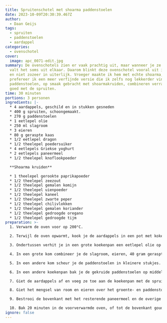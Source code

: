 ```yaml
---
title: Spruitenschotel met shoarma paddenstoelen
date: 2023-10-09T20:30:39.467Z
author:
  - Daan Geijs
tags:
  - spruiten
  - paddenstoelen
  - aardappel
categories:
  - ovenschotel
cover:
  image: apc_0071-edit.jpg
summary: De ovenschotels zien er vaak prachtig uit, maar wanneer je ze opdient,
  valt het soms uit elkaar. Daarom blinkt deze ovenschotel vooral uit in smaak
  en niet zozeer in uiterlijk. Vroeger maakte ik hem met echte shoarma, maar nu
  prefereer ik een meer verfijnde versie die ik zelfs nog lekkerder vind. De
  paddenstoelen, op smaak gebracht met shoarmakruiden, combineren verrassend
  goed met de spruiten.
time: 30 minuten
portions: 3 personen
ingredients: |-
  * 4 aardappels, geschild en in stukken gesneden
  * 400 g spruiten, schoongemaakt.
  * 270 g paddenstoelen
  * 1 eetlepel olie
  * 250 ml slagroom
  * 3 eieren
  * 80 g geraspte kaas
  * 1/2 eetlepel dragon
  * 1/2 theelepel poedersuiker
  * 4 eetlepels Griekse yoghurt
  * 2 eetlepels paneermeel
  * 1/2 theelepel knoflookpoeder

  **Shoarma kruiden**

  * 1 theelepel gerookte paprikapoeder
  * 1/2 theelepel zeezout
  * 1/2 theelepel gemalen komijn
  * 1/2 theelepel uienpoeder
  * 1/2 theelepel kaneel
  * 1/2 theelepel zwarte peper
  * 1/2 theelepel chilivlokken
  * 1/2 theelepel gemalen koriander
  * 1/2 theelepel gedroogde oregano
  * 1/2 theelepel gedroogde tijm
preparation: >-
  1. Verwarm de oven voor op 200°C.

  2. Terwijl de oven opwarmt, kook je de aardappels in een pot met kokend water gedurende 10 minuten tot ze zacht zijn.

  3. Ondertussen verhit je in een grote koekenpan een eetlepel olie op middelhoog vuur. Voeg de spruiten toe en bak ze ongeveer 5-7 minuten tot ze beginnen te bruinen.

  4. In een grote kom combineer je de slagroom, eieren, 40 gram geraspte kaas, dragon, poedersuiker, Griekse yoghurt, twee eetlepels paneermeel en knoflookpoeder. Klop goed door elkaar. Zet opzij.

  5. In een andere kom scheur je de paddenstoelen in kleinere stukjes. Meng de gerookte paprika, zeezout, gemalen komijn, uienpoeder, kaneel, zwarte peper, chilivlokken, gemalen koriander, gedroogde oregano en gedroogde tijm in de olie. Hussel de paddenstoelen door het kruiden-oliemengsel tot ze goed bedekt zijn.

  6. In een andere koekenpan bak je de gekruide paddenstoelen op middelhoog vuur gedurende ongeveer 5-7 minuten tot ze gaar zijn en licht knapperig.

  7. Giet de aardappels af en voeg ze toe aan de koekenpan met de spruiten, samen met de gebakken paddenstoelen. Roer goed door.

  8. Giet het mengsel van room en eieren over het groente- en paddenstoelenmengsel. Als je pan niet ovenbestendig is, verplaats dan alles naar een ovenbestendige schaal.

  9. Bestrooi de bovenkant met het resterende paneermeel en de overige 40 gram geraspte kaas.

  10. Bak 20 minuten in de voorverwarmde oven, of tot de bovenkant goudbruin en borrelend is.
ignore: false
---
```

